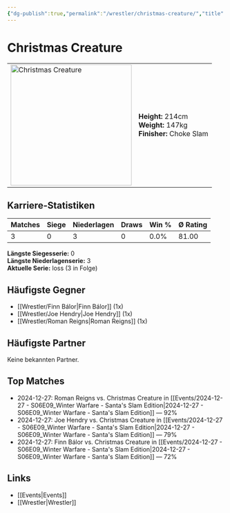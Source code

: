 ```yaml
---
{"dg-publish":true,"permalink":"/wrestler/christmas-creature/","title":"Christmas Creature","tags":["wrestler"],"noteIcon":""}
---
```



# Christmas Creature

<table>
        <tr>
        <td><img src="https://github.com/CptSpaulding1980/choke-slam-wrestling/releases/download/images/Christmas_Creature.png" width="280" alt="Christmas Creature"></td>
        <td>
        <b>Height:</b> 214cm<br>
        <b>Weight:</b> 147kg<br>
        <b>Finisher:</b> Choke Slam<br>
        </td>
        </tr>
        </table>
        
## Karriere-Statistiken

| Matches | Siege | Niederlagen | Draws | Win % | Ø Rating |
|---------|-------|-------------|-------|-------|-----------|
| 3 | 0 | 3 | 0 | 0.0% | 81.00 |

**Längste Siegesserie:** 0<br>**Längste Niederlagenserie:** 3<br>**Aktuelle Serie:** loss (3 in Folge)


## Häufigste Gegner
- [[Wrestler/Finn Bálor\|Finn Bálor]] (1x)
- [[Wrestler/Joe Hendry\|Joe Hendry]] (1x)
- [[Wrestler/Roman Reigns\|Roman Reigns]] (1x)

## Häufigste Partner
Keine bekannten Partner.

## Top Matches
- 2024-12-27: Roman Reigns vs. Christmas Creature in [[Events/2024-12-27 - S06E09_Winter Warfare - Santa's Slam Edition\|2024-12-27 - S06E09_Winter Warfare - Santa's Slam Edition]] — 92%
- 2024-12-27: Joe Hendry vs. Christmas Creature in [[Events/2024-12-27 - S06E09_Winter Warfare - Santa's Slam Edition\|2024-12-27 - S06E09_Winter Warfare - Santa's Slam Edition]] — 79%
- 2024-12-27: Finn Bálor vs. Christmas Creature in [[Events/2024-12-27 - S06E09_Winter Warfare - Santa's Slam Edition\|2024-12-27 - S06E09_Winter Warfare - Santa's Slam Edition]] — 72%

## Links
- [[Events\|Events]]
- [[Wrestler\|Wrestler]]
